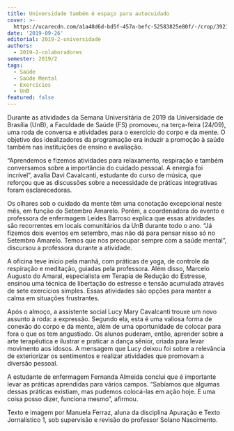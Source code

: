 ```yaml
---
title: Universidade também é espaço para autocuidado
cover: >-
  https://ucarecdn.com/a1a48d6d-bd5f-457a-befc-52583825e80f/-/crop/3921x2551/111,0/-/preview/
date: '2019-09-26'
editorial: 2019-2-universidade
authors:
  - 2019-2-colaboradores
semester: 2019/2
tags:
  - Saúde
  - Saúde Mental
  - Exercícios
  - UnB
featured: false
---
```

Durante as atividades da Semana Universitária de 2019 da Universidade de Brasília (UnB), a Faculdade de Saúde (FS) promoveu, na terça-feira (24/09), uma roda de conversa e atividades para o exercício do corpo e da mente. O objetivo dos idealizadores da programação era induzir a promoção à saúde também nas instituições de ensino e avaliação. 

“Aprendemos e fizemos atividades para relaxamento, respiração e também conversamos sobre a importância do cuidado pessoal. A energia foi incrível”, avalia Davi Cavalcanti, estudante do curso de música, que reforçou que as discussões sobre a necessidade de práticas integrativas foram esclarecedoras.

 

Os olhares sob o cuidado da mente têm uma conotação excepcional neste mês, em função do Setembro Amarelo. Porém, a coordenadora do evento e professora de enfermagem Leides Barroso explica que essas atividades são recorrentes em locais comunitários da UnB durante todo o ano. “Já fizemos dois eventos em setembro, mas não dá para pensar nisso só no Setembro Amarelo. Temos que nos preocupar sempre com a saúde mental”, discursou a professora durante a atividade.

 

A oficina teve início pela manhã, com práticas de yoga, de controle da respiração e meditação, guiadas pela professora. Além disso, Marcelo Augusto do Amaral, especialista em Terapia de Redução do Estresse, ensinou uma técnica de libertação do estresse e tensão acumulada através de sete exercícios simples. Essas atividades são opções para manter a calma em situações frustrantes.

 

Após o almoço, a assistente social Lucy Mary Cavalcanti trouxe um novo assunto à roda: a expressão. Segundo ela, esta é uma valiosa forma de conexão do corpo e da mente, além de uma oportunidade de colocar para fora o que os tem angustiado. Os alunos puderam, então, aprender sobre a arte terapêutica e ilustrar e praticar a dança sênior, criada para levar movimento aos idosos. A mensagem que Lucy deixou foi sobre a relevância de exteriorizar os sentimentos e realizar atividades que promovam a diversão pessoal.

 

A estudante de enfermagem Fernanda Almeida conclui que é importante levar as práticas aprendidas para vários campos. “Sabíamos que algumas dessas práticas existiam, mas pudemos colocá-las em ação hoje. E uma coisa posso dizer, funciona mesmo”, afirmou.

 



Texto e imagem por Manuela Ferraz, aluna da disciplina Apuração e Texto Jornalístico 1, sob supervisão e revisão do professor Solano Nascimento.

